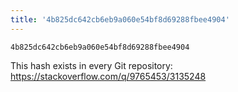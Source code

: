 ```yaml
---
title: '4b825dc642cb6eb9a060e54bf8d69288fbee4904'
---
```


```
4b825dc642cb6eb9a060e54bf8d69288fbee4904
```

This hash exists in every Git repository: https://stackoverflow.com/q/9765453/3135248
